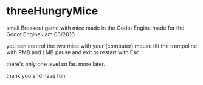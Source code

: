 # threeHungryMice
small Breakout game with mice made in the Godot Engine
made for the Godot Engine Jam 03/2016

you can control the two mice with your (computer) mouse
tilt the trampoline with RMB and LMB
pause and exit or restart with Esc

there's only one level so far. more later.

thank you and have fun!
